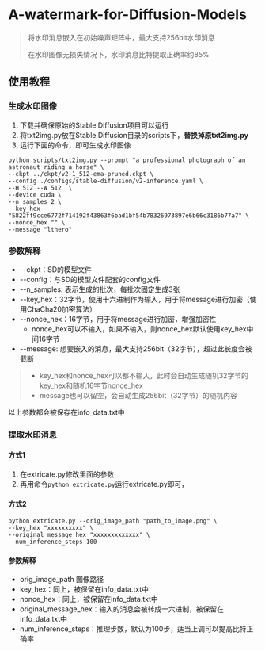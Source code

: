 # A-watermark-for-Diffusion-Models



> 将水印消息嵌入在初始噪声矩阵中，最大支持256bit水印消息
>
> 在水印图像无损失情况下，水印消息比特提取正确率约85%



## 使用教程

### 生成水印图像

1. 下载并确保原始的Stable Diffusion项目可以运行
2. 将txt2img.py放在Stable Diffusion目录的scripts下，**替换掉原txt2img.py**
3. 运行下面的命令，即可生成水印图像

```shell
python scripts/txt2img.py --prompt "a professional photograph of an astronaut riding a horse" \
--ckpt ../ckpt/v2-1_512-ema-pruned.ckpt \
--config ./configs/stable-diffusion/v2-inference.yaml \
--H 512 --W 512  \
--device cuda \
--n_samples 2 \
--key_hex "5822ff9cce6772f714192f43863f6bad1bf54b78326973897e6b66c3186b77a7" \
--nonce_hex "" \
--message "lthero"
```



### 参数解释

* --ckpt：SD的模型文件
* --config：与SD的模型文件配套的config文件
* --n_samples: 表示生成的批次，每批次固定生成3张
* --key_hex：32字节，使用十六进制作为输入，用于将message进行加密（使用ChaCha20加密算法）
* --nonce_hex：16字节，用于将message进行加密，增强加密性
  * nonce_hex可以不输入，如果不输入，则nonce_hex默认使用key_hex中间16字节
* --message: 想要嵌入的消息，最大支持256bit（32字节），超过此长度会被截断

> * key_hex和nonce_hex可以都不输入，此时会自动生成随机32字节的key_hex和随机16字节nonce_hex
> * message也可以留空，会自动生成256bit（32字节）的随机内容

以上参数都会被保存在info_data.txt中



### 提取水印消息

#### 方式1

1. 在extricate.py修改里面的参数
2. 再用命令`python extricate.py`运行extricate.py即可，

#### 方式2

```shell
python extricate.py --orig_image_path "path_to_image.png" \
--key_hex "xxxxxxxxxx" \
--original_message_hex "xxxxxxxxxxxxx" \
--num_inference_steps 100
```

#### 参数解释

* orig_image_path 图像路径
* key_hex：同上，被保留在info_data.txt中
* nonce_hex：同上，被保留在info_data.txt中
* original_message_hex：输入的消息会被转成十六进制，被保留在info_data.txt中
* num_inference_steps：推理步数，默认为100步，适当上调可以提高比特正确率





